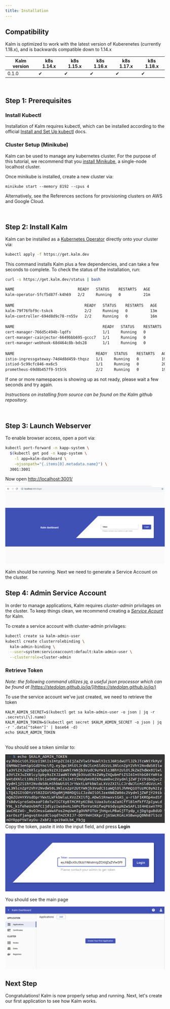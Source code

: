 ```yaml
---
title: Installation
---
```


## Compatibility

Kalm is optimized to work with the latest version of Kuberenetes (currently 1.18.x), and is backwards compatible down to 1.14.x

| Kalm version | k8s 1.14.x | k8s 1.15.x | k8s 1.16.x | k8s 1.17.x | k8s 1.18.x |
| ------------ | ---------- | ---------- | ---------- | ---------- | ---------- |
| 0.1.0        | ✔          | ✔          | ✔          | ✔          | ✔          |

<br>

## Step 1: Prerequisites

### Install Kubectl

Installation of Kalm requires kubectl, which can be installed according to the official <a href="https://kubernetes.io/docs/tasks/tools/install-kubectl/" target="_blank">Install and Set Up kubectl</a> docs.

### Cluster Setup (Minikube)

Kalm can be used to manage any kubernetes cluster. For the purpose of this tutorial, we recommend that you <a href="https://kubernetes.io/docs/tasks/tools/install-minikube/" target="_blank">install Minikube<a>, a single-node localhost cluster.

Once minikube is installed, create a new cluster via:

```
minikube start --memory 8192 --cpus 4
```

Alternatively, see the References sections for provisioning clusters on AWS and Google Cloud.

<br>

## Step 2: Install Kalm

Kalm can be installed as a [Kubernetes Operator](https://kubernetes.io/docs/concepts/extend-kubernetes/operator/) directly onto your cluster via:

```sh
kubectl apply -f https://get.kalm.dev
```

This command installs Kalm plus a few dependencies, and can take a few seconds to complete. To check the status of the installation, run:

```sh
curl -s https://get.kalm.dev/status | bash
```

```sh
NAME                            READY   STATUS    RESTARTS   AGE
kalm-operator-5fcf5d87f-k4h69   2/2     Running   0          21m

NAME                               READY   STATUS    RESTARTS   AGE
kalm-79f76fbf9c-tskck              2/2     Running   0          13m
kalm-controller-694d8d9c78-rn55v   2/2     Running   0          16m

NAME                                       READY   STATUS    RESTARTS   AGE
cert-manager-766d5c494b-lqdfs              1/1     Running   0          20m
cert-manager-cainjector-6649bbb695-gccc7   1/1     Running   0          20m
cert-manager-webhook-68d464c8b-bds28       1/1     Running   0          20m

NAME                                    READY   STATUS    RESTARTS   AGE
istio-ingressgateway-74d4d8d459-thqsz   1/1     Running   0          19m
istiod-5c99cfc846-mx6c5                 1/1     Running   0          20m
prometheus-69d8b457f9-5t5tk             2/2     Running   0          19m
```

If one or more namespaces is showing up as not ready, please wait a few seconds and try again.

_Instructions on installing from source can be found on the Kalm github repository._

<br>

## Step 3: Launch Webserver

To enable browser access, open a port via:

```sh
kubectl port-forward -n kapp-system \
  $(kubectl get pod -n kapp-system \
    -l app=kalm-dashboard \
    -ojsonpath="{.items[0].metadata.name}") \
  3001:3001
```

Now open <a href="http://localhost:3001/" target="_blank">http://localhost:3001/</a>

![login screen](assets/login-screen.png)

Kalm should be running. Next we need to generate a Service Account on the cluster.

## Step 4: Admin Service Account

In order to manage applications, Kalm requires _cluster-admin_ privilages on the cluster. To keep things clean, we recommend creating a <a href="https://kubernetes.io/docs/reference/access-authn-authz/service-accounts-admin/" target="_blank">_Service Acount_</a> for Kalm.

To create a service account with cluster-admin privilages:

```bash
kubectl create sa kalm-admin-user
kubectl create clusterrolebinding \
  kalm-admin-binding \
  --user=system:serviceaccount:default:kalm-admin-user \
  --clusterrole=cluster-admin
```

### Retrieve Token

_Note: the following command utilizes jq, a useful json processor which can be found at [https://stedolan.github.io/jq/](https://stedolan.github.io/jq/)_

To use the service account we've just created, we need to retrieve the token

```
KALM_ADMIN_SECRET=$(kubectl get sa kalm-admin-user -o json | jq -r .secrets\[\].name)
KALM_ADMIN_TOKEN=$(kubectl get secret $KALM_ADMIN_SECRET -o json | jq -r '.data["token"]' | base64 -d)
echo $KALM_ADMIN_TOKEN
```

\
You should see a token similar to:

![example token](assets/example-token.png)
\
Copy the token, paste it into the input field, and press **Login**

![token input](assets/token-input.png)

You should see the main page

![main page](assets/main-page.png)

## Next Step

Congratulations! Kalm is now properly setup and running. Next, let's create our first application to see how Kalm works.
